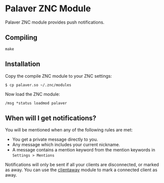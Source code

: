 # Palaver ZNC Module

Palaver ZNC module provides push notifications.

## Compiling

    make

## Installation

Copy the compile ZNC module to your ZNC settings:

    $ cp palaver.so ~/.znc/modules

Now load the ZNC module:

    /msg *status loadmod palaver

##  When will I get notifications?

You will be mentioned when any of the following rules are met:

* You get a private message directly to you.
* Any message which includes your current nickname.
* A message contains a mention keyword from the mention keywords in `Settings > Mentions`

Notifications will only be sent if all your clients are disconnected, or marked
as away. You can use the [clientaway](http://wiki.znc.in/Clientaway) module to
mark a connected client as away.

